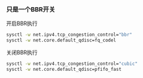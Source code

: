### 只是一个BBR开关
开启BBR执行
```sh
sysctl -w net.ipv4.tcp_congestion_control="bbr"
sysctl -w net.core.default_qdisc=fq_codel
```
关闭BBR执行
```sh
sysctl -w net.ipv4.tcp_congestion_control="cubic"
sysctl -w net.core.default_qdisc=pfifo_fast
```